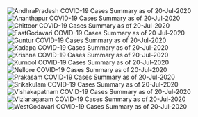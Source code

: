 
<img src="https://deepuhub.github.io/COVID-19/GraphsGenerated/20-Jul-2020/Last24Hrs_AndhraPradesh_20-Jul-2020.jpg" alt="AndhraPradesh COVID-19 Cases Summary as of 20-Jul-2020">
 <br>
<img src="https://deepuhub.github.io/COVID-19/GraphsGenerated/20-Jul-2020/Last24Hrs_Ananthapur_20-Jul-2020.jpg" alt="Ananthapur COVID-19 Cases Summary as of 20-Jul-2020">
 <br>
<img src="https://deepuhub.github.io/COVID-19/GraphsGenerated/20-Jul-2020/Last24Hrs_Chittoor_20-Jul-2020.jpg" alt="Chittoor COVID-19 Cases Summary as of 20-Jul-2020">
 <br>
<img src="https://deepuhub.github.io/COVID-19/GraphsGenerated/20-Jul-2020/Last24Hrs_EastGodavari_20-Jul-2020.jpg" alt="EastGodavari COVID-19 Cases Summary as of 20-Jul-2020">
 <br>
<img src="https://deepuhub.github.io/COVID-19/GraphsGenerated/20-Jul-2020/Last24Hrs_Guntur_20-Jul-2020.jpg" alt="Guntur COVID-19 Cases Summary as of 20-Jul-2020">
 <br>
<img src="https://deepuhub.github.io/COVID-19/GraphsGenerated/20-Jul-2020/Last24Hrs_Kadapa_20-Jul-2020.jpg" alt="Kadapa COVID-19 Cases Summary as of 20-Jul-2020">
 <br>
<img src="https://deepuhub.github.io/COVID-19/GraphsGenerated/20-Jul-2020/Last24Hrs_Krishna_20-Jul-2020.jpg" alt="Krishna COVID-19 Cases Summary as of 20-Jul-2020">
 <br>
<img src="https://deepuhub.github.io/COVID-19/GraphsGenerated/20-Jul-2020/Last24Hrs_Kurnool_20-Jul-2020.jpg" alt="Kurnool COVID-19 Cases Summary as of 20-Jul-2020">
 <br>
<img src="https://deepuhub.github.io/COVID-19/GraphsGenerated/20-Jul-2020/Last24Hrs_Nellore_20-Jul-2020.jpg" alt="Nellore COVID-19 Cases Summary as of 20-Jul-2020">
 <br>
<img src="https://deepuhub.github.io/COVID-19/GraphsGenerated/20-Jul-2020/Last24Hrs_Prakasam_20-Jul-2020.jpg" alt="Prakasam COVID-19 Cases Summary as of 20-Jul-2020">
 <br>
<img src="https://deepuhub.github.io/COVID-19/GraphsGenerated/20-Jul-2020/Last24Hrs_Srikakulam_20-Jul-2020.jpg" alt="Srikakulam COVID-19 Cases Summary as of 20-Jul-2020">
 <br>
<img src="https://deepuhub.github.io/COVID-19/GraphsGenerated/20-Jul-2020/Last24Hrs_Vishakapatnam_20-Jul-2020.jpg" alt="Vishakapatnam COVID-19 Cases Summary as of 20-Jul-2020">
 <br>
<img src="https://deepuhub.github.io/COVID-19/GraphsGenerated/20-Jul-2020/Last24Hrs_Vizianagaram_20-Jul-2020.jpg" alt="Vizianagaram COVID-19 Cases Summary as of 20-Jul-2020">
 <br>
<img src="https://deepuhub.github.io/COVID-19/GraphsGenerated/20-Jul-2020/Last24Hrs_WestGodavari_20-Jul-2020.jpg" alt="WestGodavari COVID-19 Cases Summary as of 20-Jul-2020">
 <br> 